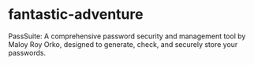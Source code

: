 # fantastic-adventure
PassSuite: A comprehensive password security and management tool by Maloy Roy Orko, designed to generate, check, and securely store your passwords.
